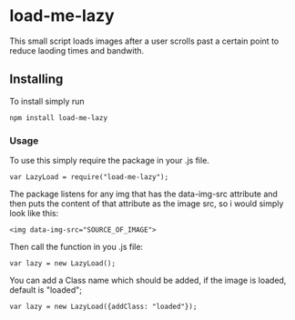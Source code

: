 # load-me-lazy

This small script loads images after a user scrolls past a certain point to reduce laoding times and bandwith.

## Installing

To install simply run

```
npm install load-me-lazy
```

### Usage

To use this simply require the package in your .js file.

```
var LazyLoad = require("load-me-lazy");
```

The package listens for any img that has the data-img-src attribute and then puts the content of that attribute as the image src, so i would simply look like this:
```
<img data-img-src="SOURCE_OF_IMAGE">
```

Then call the function in you .js file:
```
var lazy = new LazyLoad();
```

You can add a Class name which should be added, if the image is loaded, default is "loaded";
```
var lazy = new LazyLoad({addClass: "loaded"});
```
